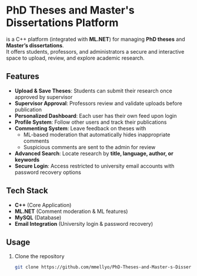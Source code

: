 # PhD Theses and Master's Dissertations Platform
is a C++ platform (integrated with **ML.NET**) for managing **PhD theses** and **Master’s dissertations**.  
It offers students, professors, and administrators a secure and interactive space to upload, review, and explore academic research.

## Features
- **Upload & Save Theses**: Students can submit their research once approved by supervisor
- **Supervisor Approval**: Professors review and validate uploads before publication
- **Personalized Dashboard**: Each user has their own feed upon login
- **Profile System**: Follow other users and track their publications
- **Commenting System**: Leave feedback on theses with 
  - ML-based moderation that automatically hides inappropriate comments  
  - Suspicious comments are sent to the admin for review
- **Advanced Search**: Locate research by **title, language, author, or keywords**
- **Secure Login**: Access restricted to university email accounts with password recovery options

## Tech Stack
- **C++** (Core Application)
- **ML.NET** (Comment moderation & ML features)
- **MySQL** (Database)
- **Email Integration** (University login & password recovery)

## Usage
1. Clone the repository
   ```bash
   git clone https://github.com/mmellyo/PhD-Theses-and-Master-s-Dissertations-Platform
